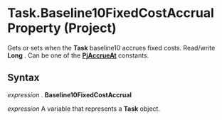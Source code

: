 
# Task.Baseline10FixedCostAccrual Property (Project)

Gets or sets when the  **Task** baseline10 accrues fixed costs. Read/write **Long** . Can be one of the **[PjAccrueAt](a86ac41f-9b7c-dd20-6d41-131b1c96af6b.md)** constants.


## Syntax

 _expression_ . **Baseline10FixedCostAccrual**

 _expression_ A variable that represents a **Task** object.

